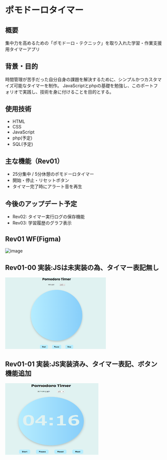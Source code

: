 # ポモドーロタイマー

## 概要
集中力を高めるための「ポモドーロ・テクニック」を取り入れた学習・作業支援用タイマーアプリ

## 背景・目的
時間管理が苦手だった自分自身の課題を解決するために、シンプルかつカスタマイズ可能なタイマーを制作。
JavaScriptとphpの基礎を勉強し、このポートフォリオで実践し、技術を身に付けることを目的とする。

## 使用技術
- HTML
- CSS
- JavaScript
- php(予定)
- SQL(予定)

## 主な機能（Rev01）
- 25分集中 / 5分休憩のポモドーロタイマー
- 開始・停止・リセットボタン
- タイマー完了時にアラート音を再生

## 今後のアップデート予定
- Rev02: タイマー実行ログの保存機能
- Rev03: 学習履歴のグラフ表示

## Rev01 WF(Figma)
<img width="324" height="230" alt="image" src="https://github.com/user-attachments/assets/aa9e41c8-da01-4b15-a696-27d5efad4d61" />

## Rev01-00 実装:JSは未実装の為、タイマー表記無し
<img src="Rev01-00.png" alt="タイマー未実装画面" width="324" height="230" />

## Rev01-01 実装:JS実装済み、タイマー表記、ボタン機能追加
<img src="Rev01-01.png" alt="タイマー、ボタン実装" width="300" height="230" />
